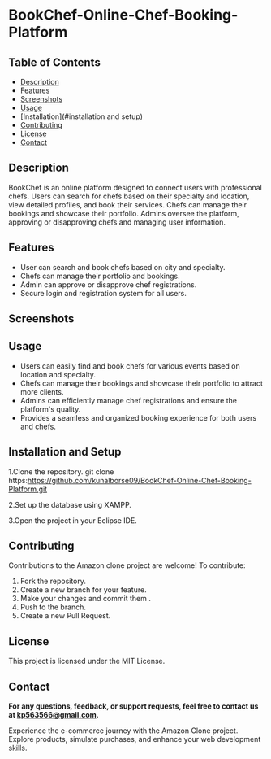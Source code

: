 
# BookChef-Online-Chef-Booking-Platform

## Table of Contents
+ [Description](#description)
+ [Features](#features)
+ [Screenshots](#screenshots)
+ [Usage](#usage)
+ [Installation](#installation and setup)
+ [Contributing](#contributing)
+ [License](#license)
+ [Contact](#contact)

## Description <a name="description"></a>
BookChef is an online platform designed to connect users with professional chefs. Users can search for chefs based on their specialty and location, view detailed profiles, and book their services. Chefs can manage their bookings and showcase their portfolio. Admins oversee the platform, approving or disapproving chefs and managing user information.

## Features <a name="features"></a>
 + User can search and book chefs based on city and specialty.
 + Chefs can manage their portfolio and bookings.
 + Admin can approve or disapprove chef registrations.
 + Secure login and registration system for all users.

## Screenshots <a name="screenshots"></a>

## Usage <a name="usage"></a>
 + Users can easily find and book chefs for various events based on location and specialty.
 + Chefs can manage their bookings and showcase their portfolio to attract more clients.
 + Admins can efficiently manage chef registrations and ensure the platform's quality.
 + Provides a seamless and organized booking experience for both users and chefs.

## Installation and Setup <a name="installation and setup"></a>
 1.Clone the repository.
 git clone https:https://github.com/kunalborse09/BookChef-Online-Chef-Booking-Platform.git

 2.Set up the database using XAMPP.

 3.Open the project in your Eclipse IDE.

## Contributing <a name="contributing"></a>
Contributions to the Amazon clone project are welcome! To contribute:
1. Fork the repository.
2. Create a new branch for your feature.
3. Make your changes and commit them .
4. Push to the branch.
5. Create a new Pull Request.

## License <a name="license"></a>
This project is licensed under the MIT License.

## Contact <a name="contact"></a>
**For any questions, feedback, or support requests, feel free to contact us at kp563566@gmail.com.**

Experience the e-commerce journey with the Amazon Clone project. Explore products, simulate purchases, and enhance your web development skills.
